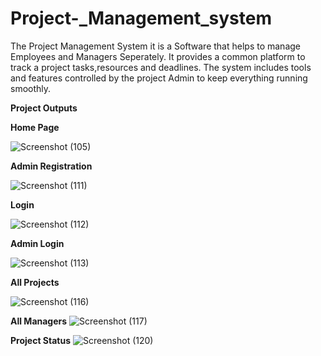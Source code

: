 # Project-_Management_system

The Project Management System it is a Software that helps to manage Employees and Managers Seperately. It provides a common platform to track a project tasks,resources and deadlines. The system includes tools and features controlled by the project Admin to keep everything running smoothly.


**Project Outputs**


**Home Page**

![Screenshot (105)](https://github.com/user-attachments/assets/fd654ffd-6c90-4890-8430-0e9b8432344b)

**Admin Registration**

![Screenshot (111)](https://github.com/user-attachments/assets/c150c21d-f2c4-4e5b-b33e-30f53f98dc43)

**Login**

![Screenshot (112)](https://github.com/user-attachments/assets/77be1840-e74f-427d-a40d-f6d2104f7f8a)

**Admin Login**

![Screenshot (113)](https://github.com/user-attachments/assets/6ae97c18-6b7a-4576-b33b-337a61470d4e)

**All Projects**

![Screenshot (116)](https://github.com/user-attachments/assets/651f53ba-4a17-4f25-bd7a-2dd3ec6ddbab)

**All Managers**
![Screenshot (117)](https://github.com/user-attachments/assets/712159e4-fb32-49d9-9a38-cb8ac60a0eaf)

**Project Status**
![Screenshot (120)](https://github.com/user-attachments/assets/022df0b6-da86-41c9-bea4-b904b7747914)
